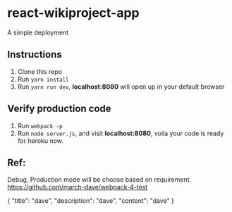 # react-wikiproject-app
A simple deployment

## Instructions

1.  Clone this repo
2.  Run `yarn install`
3.  Run `yarn run dev`, **localhost:8080** will open up in your default browser

## Verify production code
1. Run `webpack -p`
2. Run `node server.js`, and visit **localhost:8080**, voila your code is ready for heroku now.


## Ref: 
Debug, Production mode will be choose based on requirement.
https://github.com/march-dave/webpack-4-test


{ "title": "dave",
   "description": "dave",
   "content": "dave"
}